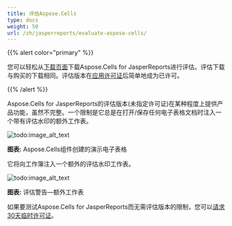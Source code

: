 ```yaml
---
title: 评估Aspose.Cells
type: docs
weight: 50
url: /zh/jasperreports/evaluate-aspose-cells/
---
```


{{% alert color="primary" %}}

您可以轻松从[下载页面](https://downloads.aspose.com/cells/jasperreports)下载Aspose.Cells for JasperReports进行评估。评估下载与购买的下载相同。评估版本在[应用许可证](/cellszh/jasperreports/licensing/)后简单地成为已许可。

{{% /alert %}}

Aspose.Cells for JasperReports的评估版本(未指定许可证)在某种程度上提供产品功能，虽然不完整。一个限制是它总是在打开/保存任何电子表格文档时注入一个带有评估水印的额外工作表。

![todo:image_alt_text](evaluate-aspose-cells_1.png)

**图表:** Aspose.Cells组件创建的演示电子表格

它将向工作簿注入一个额外的评估水印工作表。

![todo:image_alt_text](evaluate-aspose-cells_2.png)

**图表:** 评估警告—额外工作表

如果要测试Aspose.Cells for JasperReports而无需评估版本的限制，您可以[请求30天临时许可证](https://purchase.aspose.com/temporary-license)。
